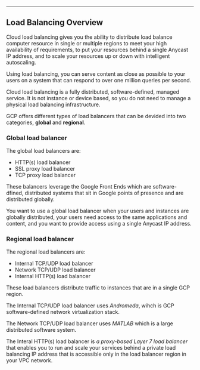 _______________________________________________________________________________
## Load Balancing Overview
Cloud load balancing gives you the ability to distribute load balance computer resource in single or multiple regions to meet your high availability of requirements, to put your resources behind a single Anycast IP address, and to scale your resources up or down with intelligent autoscaling.

Using load balancing, you can serve content as close as possible to your users on a system that can respond to over one million queries per second.

Cloud load balancing is a fully distributed, software-defined, managed service. It is not instance or device based, so you do not need to manage a physical load balancing infrastructure.

GCP offers different types of load balancers that can be devided into two categories, **global** and **regional**.

### Global load balancer
The global load balancers are:
* HTTP(s) load balancer
* SSL proxy load balancer
* TCP proxy load balancer

These balancers leverage the Google Front Ends which are software-dfined, distributed systems that sit in Google points of presence and are distributed globally.

You want to use a global load balancer when your users and instances are globally distributed, your users need access to the same applications and content, and you want to provide access using a single Anycast IP address.

### Regional load balancer
The regional load balancers are:
* Internal TCP/UDP load balancer
* Network TCP/UDP load balancer
* Internal HTTP(s) load balancer

These load balancers distribute traffic to instances that are in a single GCP region.

The Internal TCP/UDP load balancer uses *Andromeda*, wihch is GCP software-defined network virtualization stack.

The Network TCP/UDP load balancer uses *MATLAB* which is a large distributed software system.

The Interal HTTP(s) load balancer is *a proxy-based Layer 7 load balancer* that enables you to run and scale your services behind a private load balancing IP address that is accessible only in the load balancer region in your VPC network.

